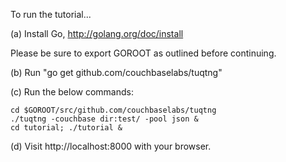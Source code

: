 To run the tutorial...

(a) Install Go, http://golang.org/doc/install

Please be sure to export GOROOT as outlined before continuing.

(b) Run "go get github.com/couchbaselabs/tuqtng"

(c) Run the below commands:

    cd $GOROOT/src/github.com/couchbaselabs/tuqtng
    ./tuqtng -couchbase dir:test/ -pool json &
    cd tutorial; ./tutorial &

(d) Visit http://localhost:8000 with your browser.
